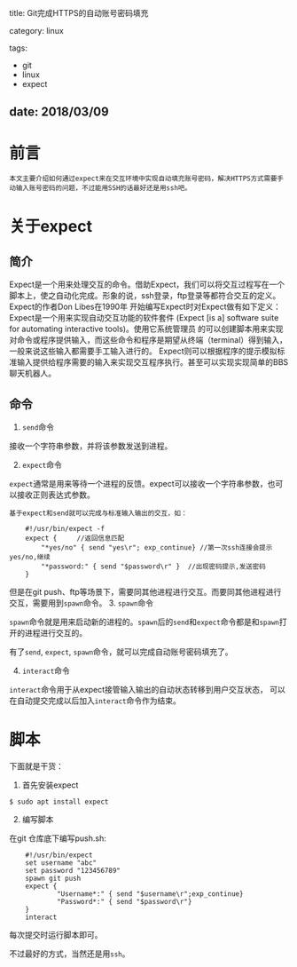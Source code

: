 title: Git完成HTTPS的自动账号密码填充

category: linux

tags:
 - git
 - linux
 - expect

date: 2018/03/09
---

# 前言

    本文主要介绍如何通过expect来在交互环境中实现自动填充账号密码，解决HTTPS方式需要手动输入账号密码的问题，不过能用SSH的话最好还是用ssh吧。

# 关于expect

## 简介

Expect是一个用来处理交互的命令。借助Expect，我们可以将交互过程写在一个脚本上，使之自动化完成。形象的说，ssh登录，ftp登录等都符合交互的定义。Expect的作者Don Libes在1990年 开始编写Expect时对Expect做有如下定义：Expect是一个用来实现自动交互功能的软件套件 (Expect [is a] software suite for automating interactive tools)。使用它系统管理员 的可以创建脚本用来实现对命令或程序提供输入，而这些命令和程序是期望从终端（terminal）得到输入，一般来说这些输入都需要手工输入进行的。 Expect则可以根据程序的提示模拟标准输入提供给程序需要的输入来实现交互程序执行。甚至可以实现实现简单的BBS聊天机器人。 

## 命令

1. ``send``命令
 
 接收一个字符串参数，并将该参数发送到进程。

2. ``expect``命令

``expect``通常是用来等待一个进程的反馈。expect可以接收一个字符串参数，也可以接收正则表达式参数。

    基于expect和send就可以完成与标准输入输出的交互，如：
```shell
    #!/usr/bin/expect -f 
    expect {     //返回信息匹配 
        "*yes/no" { send "yes\r"; exp_continue} //第一次ssh连接会提示yes/no,继续 
        "*password:" { send "$password\r" }  //出现密码提示,发送密码 
    } 
```
但是在git push、ftp等场景下，需要同其他进程进行交互。而要同其他进程进行交互，需要用到``spawn``命令。
3. ``spawn``命令

``spawn``命令就是用来启动新的进程的。``spawn``后的``send``和``expect``命令都是和``spawn``打开的进程进行交互的。

有了``send``, ``expect``, ``spawn``命令，就可以完成自动账号密码填充了。

4. ``interact``命令

``interact``命令用于从expect接管输入输出的自动状态转移到用户交互状态， 可以在自动提交完成以后加入``interact``命令作为结束。

# 脚本

下面就是干货：
1. 首先安装expect

```shell
$ sudo apt install expect
```

2. 编写脚本

在git 仓库底下编写push.sh:
```shell
    #!/usr/bin/expect
    set username "abc"
    set password "123456789"
    spawn git push
    expect {
            "Username*:" { send "$username\r";exp_continue}
            "Password*:" { send "$password\r"}
    }
    interact
```
每次提交时运行脚本即可。

不过最好的方式，当然还是用``ssh``。
